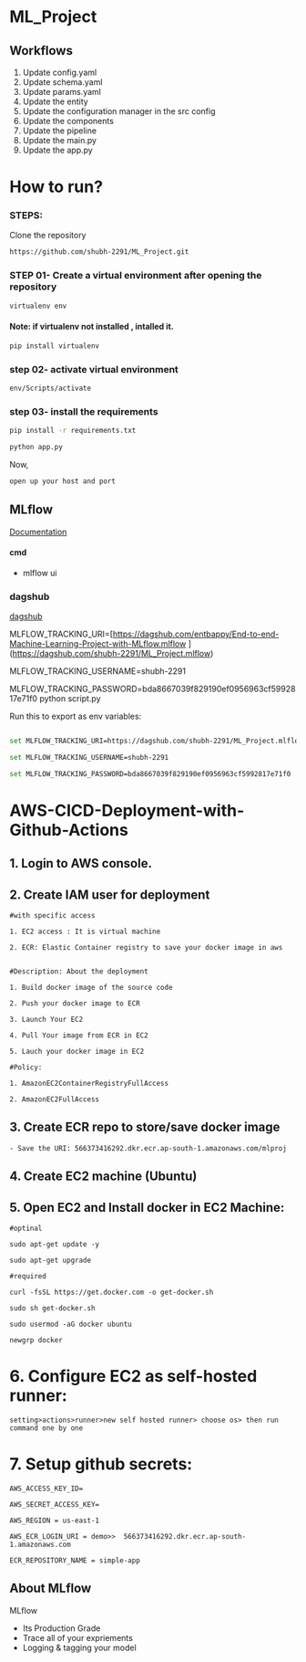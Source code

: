 # ML_Project

## Workflows

1. Update config.yaml
2. Update schema.yaml
3. Update params.yaml
4. Update the entity
5. Update the configuration manager in the src config
6. Update the components
7. Update the pipeline
8. Update the main.py
9. Update the app.py

# How to run?

### STEPS:
 Clone the repository

 ```bash
https://github.com/shubh-2291/ML_Project.git
```
### STEP 01- Create a virtual environment after opening the repository

```bash
virtualenv env
```
#### Note: if virtualenv not installed , intalled it.
```bash
pip install virtualenv
```
### step 02- activate virtual environment
```bash
env/Scripts/activate
```
### step 03- install the requirements
```bash
pip install -r requirements.txt
```
```bash
python app.py
```
Now,
``` bash
open up your host and port
```

## MLflow

[Documentation](https://mlflow.org/docs/latest/index.html)

#### cmd
- mlflow ui

### dagshub
[dagshub](https://dagshub.com)

MLFLOW_TRACKING_URI=[https://dagshub.com/entbappy/End-to-end-Machine-Learning-Project-with-MLflow.mlflow \](https://dagshub.com/shubh-2291/ML_Project.mlflow)

MLFLOW_TRACKING_USERNAME=shubh-2291

MLFLOW_TRACKING_PASSWORD=bda8667039f829190ef0956963cf5992817e71f0
python script.py

Run this to export as env variables:

```bash

set MLFLOW_TRACKING_URI=https://dagshub.com/shubh-2291/ML_Project.mlflow

set MLFLOW_TRACKING_USERNAME=shubh-2291

set MLFLOW_TRACKING_PASSWORD=bda8667039f829190ef0956963cf5992817e71f0

```

# AWS-CICD-Deployment-with-Github-Actions

## 1. Login to AWS console.

## 2. Create IAM user for deployment

	#with specific access

	1. EC2 access : It is virtual machine

	2. ECR: Elastic Container registry to save your docker image in aws


	#Description: About the deployment

	1. Build docker image of the source code

	2. Push your docker image to ECR

	3. Launch Your EC2 

	4. Pull Your image from ECR in EC2

	5. Lauch your docker image in EC2

	#Policy:

	1. AmazonEC2ContainerRegistryFullAccess

	2. AmazonEC2FullAccess

	
## 3. Create ECR repo to store/save docker image
    - Save the URI: 566373416292.dkr.ecr.ap-south-1.amazonaws.com/mlproj

	
## 4. Create EC2 machine (Ubuntu) 

## 5. Open EC2 and Install docker in EC2 Machine:
	
	
	#optinal

	sudo apt-get update -y

	sudo apt-get upgrade
	
	#required

	curl -fsSL https://get.docker.com -o get-docker.sh

	sudo sh get-docker.sh

	sudo usermod -aG docker ubuntu

	newgrp docker
	
# 6. Configure EC2 as self-hosted runner:
    setting>actions>runner>new self hosted runner> choose os> then run command one by one


# 7. Setup github secrets:

    AWS_ACCESS_KEY_ID=

    AWS_SECRET_ACCESS_KEY=

    AWS_REGION = us-east-1

    AWS_ECR_LOGIN_URI = demo>>  566373416292.dkr.ecr.ap-south-1.amazonaws.com

    ECR_REPOSITORY_NAME = simple-app




## About MLflow 
MLflow

 - Its Production Grade
 - Trace all of your expriements
 - Logging & tagging your model
